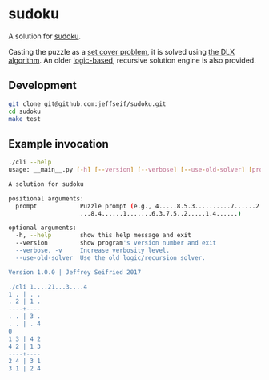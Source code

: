 # sudoku

A solution for [sudoku](https://en.wikipedia.org/wiki/Sudoku).

Casting the puzzle as a [set cover problem](https://en.wikipedia.org/wiki/Set_cover_problem), it is solved using [the DLX algorithm](http://arxiv.org/abs/cs/0011047v1).
An older [logic-based](http://www.sudokuoftheday.com/techniques/), recursive solution engine is also provided.

## Development

```bash
git clone git@github.com:jeffseif/sudoku.git
cd sudoku
make test
```

## Example invocation

```bash
./cli --help
usage: __main__.py [-h] [--version] [--verbose] [--use-old-solver] [prompt]

A solution for sudoku

positional arguments:
  prompt            Puzzle prompt (e.g., 4.....8.5.3..........7......2.....6..
                    ...8.4......1.......6.3.7.5..2.....1.4......)

optional arguments:
  -h, --help        show this help message and exit
  --version         show program's version number and exit
  --verbose, -v     Increase verbosity level.
  --use-old-solver  Use the old logic/recursion solver.

Version 1.0.0 | Jeffrey Seifried 2017

./cli 1....21...3....4
1 . | . .
. 2 | 1 .
----+----
. . | 3 .
. . | . 4
0
1 3 | 4 2
4 2 | 1 3
----+----
2 4 | 3 1
3 1 | 2 4
```
